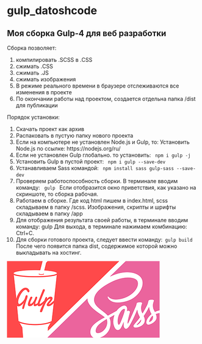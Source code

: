 # gulp_datoshcode

<h2>Моя сборка Gulp-4 для веб разработки</h2>

<p>Сборка позволяет: </p>
<ol>
  <li>компилировать .SCSS в .CSS</li>
  <li>сжимать .CSS</li>
  <li>сжимать .JS</li>
  <li>сжимать изображения</li>
  <li>В режиме реального времени в 
    браузере отслеживаются все изменения в проекте</li>
  <li>По окончании работы над проектом, создается отдельна 
    папка /dist для публикации </li>
</ol>  

<p>Порядок установки:</p>
<ol>
  <li>Скачать проект как архив</li>
  <li>Распаковать в пустую папку нового проекта</li>
   <li>Если на компьютере не установлен Node.js и Gulp, то:
   Установить Node.js по ссылке: https://nodejs.org/ru/ </li>
  <li>Если не установлен Gulp глобально. то установить: <code> npm i gulp -j </code> </li>
  <li>Установить Gulp в пустой проект: <code> npm i gulp --save-dev </code></li>
   <li>Устанавливаем Sass командой:
     <code> npm install sass gulp-sass --save-dev </code></li>
  <li>Проверяем работоспособность сборки. В терминале вводим команду: <code> gulp </code>
Если отобразится окно приветствия, как указано на скриншоте, то сборка рабочая.</li>
  <li>Работаем в сборке. Где код html пишем в index.html, scss складываем в папку /scss. 
Изображения, скрипты и шрифты складываем в папку /app</li>
   <li>Для отображения результата своей работы, в терминале вводим команду: gulp
Для выхода, в терминале нажимаем комбинацию: Ctrl+C.</li>
   <li>Для сборки готового проекта, следует ввести команду:<code> gulp build</code> 
   После чего появится папка dist, содержимое которой можно выкладывать на хостинг.</li>
</ol>  

<img src="img.png" alt="gulp">
  
